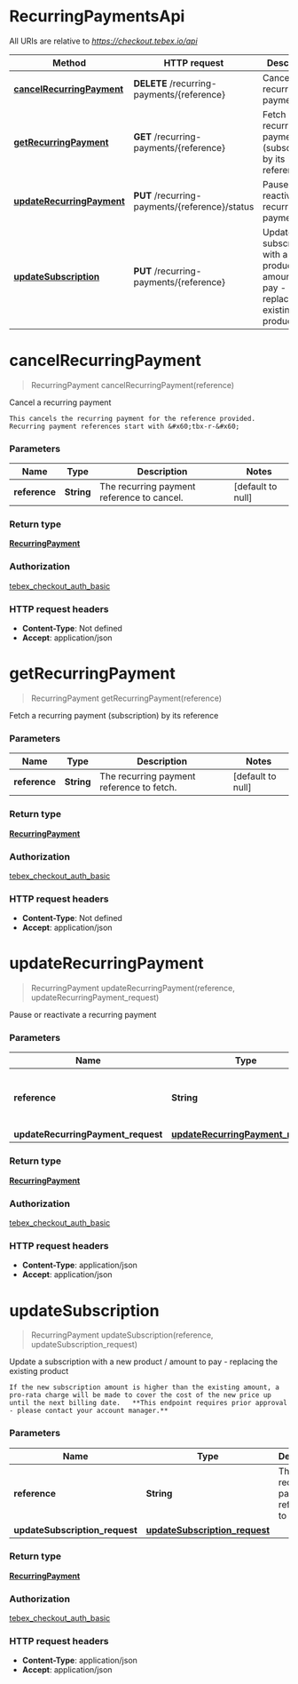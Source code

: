 # RecurringPaymentsApi

All URIs are relative to *https://checkout.tebex.io/api*

| Method | HTTP request | Description |
|------------- | ------------- | -------------|
| [**cancelRecurringPayment**](RecurringPaymentsApi.md#cancelRecurringPayment) | **DELETE** /recurring-payments/{reference} | Cancel a recurring payment |
| [**getRecurringPayment**](RecurringPaymentsApi.md#getRecurringPayment) | **GET** /recurring-payments/{reference} | Fetch a recurring payment (subscription) by its reference |
| [**updateRecurringPayment**](RecurringPaymentsApi.md#updateRecurringPayment) | **PUT** /recurring-payments/{reference}/status | Pause or reactivate a recurring payment |
| [**updateSubscription**](RecurringPaymentsApi.md#updateSubscription) | **PUT** /recurring-payments/{reference} | Update a subscription with a new product / amount to pay - replacing the existing product |


<a name="cancelRecurringPayment"></a>
# **cancelRecurringPayment**
> RecurringPayment cancelRecurringPayment(reference)

Cancel a recurring payment

    This cancels the recurring payment for the reference provided. Recurring payment references start with &#x60;tbx-r-&#x60;

### Parameters

|Name | Type | Description  | Notes |
|------------- | ------------- | ------------- | -------------|
| **reference** | **String**| The recurring payment reference to cancel. | [default to null] |

### Return type

[**RecurringPayment**](../Models/RecurringPayment.md)

### Authorization

[tebex_checkout_auth_basic](../README.md#tebex_checkout_auth_basic)

### HTTP request headers

- **Content-Type**: Not defined
- **Accept**: application/json

<a name="getRecurringPayment"></a>
# **getRecurringPayment**
> RecurringPayment getRecurringPayment(reference)

Fetch a recurring payment (subscription) by its reference

### Parameters

|Name | Type | Description  | Notes |
|------------- | ------------- | ------------- | -------------|
| **reference** | **String**| The recurring payment reference to fetch. | [default to null] |

### Return type

[**RecurringPayment**](../Models/RecurringPayment.md)

### Authorization

[tebex_checkout_auth_basic](../README.md#tebex_checkout_auth_basic)

### HTTP request headers

- **Content-Type**: Not defined
- **Accept**: application/json

<a name="updateRecurringPayment"></a>
# **updateRecurringPayment**
> RecurringPayment updateRecurringPayment(reference, updateRecurringPayment\_request)

Pause or reactivate a recurring payment

### Parameters

|Name | Type | Description  | Notes |
|------------- | ------------- | ------------- | -------------|
| **reference** | **String**| The recurring payment reference to update. | [default to null] |
| **updateRecurringPayment\_request** | [**updateRecurringPayment_request**](../Models/updateRecurringPayment_request.md)|  | [optional] |

### Return type

[**RecurringPayment**](../Models/RecurringPayment.md)

### Authorization

[tebex_checkout_auth_basic](../README.md#tebex_checkout_auth_basic)

### HTTP request headers

- **Content-Type**: application/json
- **Accept**: application/json

<a name="updateSubscription"></a>
# **updateSubscription**
> RecurringPayment updateSubscription(reference, updateSubscription\_request)

Update a subscription with a new product / amount to pay - replacing the existing product

    If the new subscription amount is higher than the existing amount, a pro-rata charge will be made to cover the cost of the new price up until the next billing date.   **This endpoint requires prior approval - please contact your account manager.**

### Parameters

|Name | Type | Description  | Notes |
|------------- | ------------- | ------------- | -------------|
| **reference** | **String**| The recurring payment reference to fetch. | [default to null] |
| **updateSubscription\_request** | [**updateSubscription_request**](../Models/updateSubscription_request.md)|  | [optional] |

### Return type

[**RecurringPayment**](../Models/RecurringPayment.md)

### Authorization

[tebex_checkout_auth_basic](../README.md#tebex_checkout_auth_basic)

### HTTP request headers

- **Content-Type**: application/json
- **Accept**: application/json

